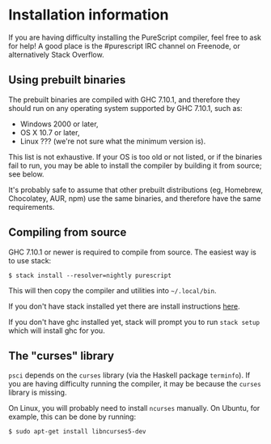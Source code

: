 # Installation information

If you are having difficulty installing the PureScript compiler, feel free to
ask for help! A good place is the #purescript IRC channel on Freenode, or
alternatively Stack Overflow.

## Using prebuilt binaries

The prebuilt binaries are compiled with GHC 7.10.1, and therefore they should
run on any operating system supported by GHC 7.10.1, such as:

* Windows 2000 or later,
* OS X 10.7 or later,
* Linux ??? (we're not sure what the minimum version is).

This list is not exhaustive. If your OS is too old or not listed, or if the
binaries fail to run, you may be able to install the compiler by building it
from source; see below.

It's probably safe to assume that other prebuilt distributions (eg, Homebrew,
Chocolatey, AUR, npm) use the same binaries, and therefore have the same
requirements.

## Compiling from source

GHC 7.10.1 or newer is required to compile from source. The easiest way is to
use stack:

```
$ stack install --resolver=nightly purescript
```

This will then copy the compiler and utilities into `~/.local/bin`.


If you don't have stack installed yet there are install instructions
[here](https://github.com/commercialhaskell/stack/blob/master/doc/install_and_upgrade.md).

If you don't have ghc installed yet, stack will prompt you to run `stack setup`
which will install ghc for you.

## The "curses" library

`psci` depends on the `curses` library (via the Haskell package `terminfo`). If
you are having difficulty running the compiler, it may be because the `curses`
library is missing.

On Linux, you will probably need to install `ncurses` manually. On Ubuntu, for
example, this can be done by running:

```
$ sudo apt-get install libncurses5-dev
```
